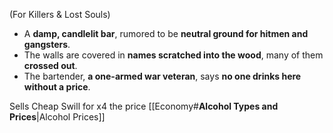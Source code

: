 (For Killers & Lost Souls)
- A **damp, candlelit bar**, rumored to be **neutral ground for hitmen and gangsters**.
- The walls are covered in **names scratched into the wood**, many of them **crossed out**.
- The bartender, **a one-armed war veteran**, says **no one drinks here without a price**.

Sells Cheap Swill for x4 the price
[[Economy#**Alcohol Types and Prices**|Alcohol Prices]]
